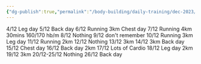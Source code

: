 ```yaml
---
{"dg-publish":true,"permalink":"/body-building/daily-training/dec-2023/","dgPassFrontmatter":true}
---
```


4/12  Leg day
5/12  Back day
6/12  Running 3km Chest day 
7/12  Running 4km 30mins 160/170 hb/m
8/12  Nothing
9/12  don't remember
10/12 Running 3km Leg day
11/12 Running 2km
12/12 Nothing
13/12 3km
14/12 3km Back day
15/12 Chest day
16/12 Back day 2km
17/12 Lots of Cardio
18/12 Leg day 2km
19/12 3km
20/12-25/12 Nothing
26/12 Back day


